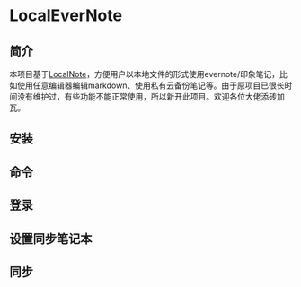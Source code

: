 # LocalEverNote

## 简介

本项目基于[LocalNote][1]，方便用户以本地文件的形式使用evernote/印象笔记，比如使用任意编辑器编辑markdown、使用私有云备份笔记等。由于原项目已很长时间没有维护过，有些功能不能正常使用，所以新开此项目。欢迎各位大佬添砖加瓦。

## 安装

## 命令

## 登录

## 设置同步笔记本

## 同步

[1]: https://github.com/littlecodersh/LocalNote